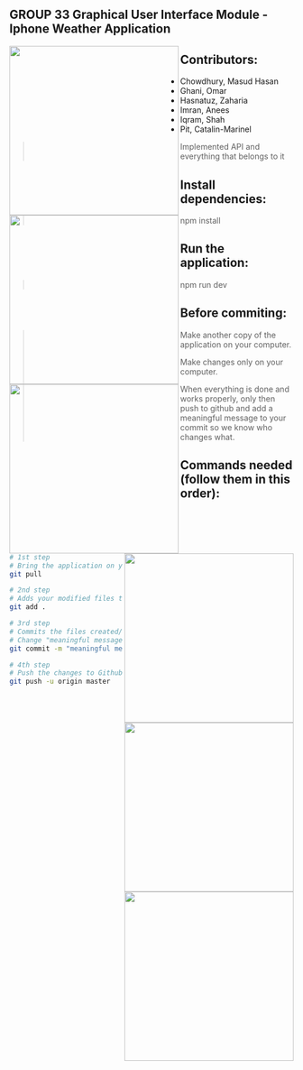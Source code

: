 ## GROUP 33 Graphical User Interface Module - Iphone Weather Application

<img src="https://i.imgur.com/EnWC9a4.png" width="300" align="left">
<img src="https://i.imgur.com/V0WYwRx.png" width="300" align="left">
<img src="https://i.imgur.com/hJ1c0jh.png" width="300" align="left">
<img src="https://i.imgur.com/UAxRzJR.png" width="300" align="right">
<img src="https://i.imgur.com/0PFN4w5.png" width="300" align="right">
<img src="https://i.imgur.com/SrKS9d4.png" width="300" align="right">

## Contributors:
- Chowdhury, Masud Hasan
- Ghani, Omar
- Hasnatuz, Zaharia
- Imran, Anees
- Iqram, Shah
- Pit, Catalin-Marinel
> Implemented API and everything that belongs to it

## Install dependencies:
> npm install

## Run the application:
> npm run dev

## Before commiting:
> Make another copy of the application on your computer.
>
> Make changes only on your computer.
>
> When everything is done and works properly, only then push to github and add a meaningful message to your commit so we know who changes what.

## Commands needed (follow them in this order):

``` bash
# 1st step
# Bring the application on your computer up-to-date with the remote version
git pull

# 2nd step
# Adds your modified files to the queue to be committed later. (files are not commited yet)
git add .

# 3rd step
# Commits the files created/added/modified and creates a new revision with a log
# Change "meaningful message" to a few words explaining what was changed/added
git commit -m "meaningful message"

# 4th step
# Push the changes to Github
git push -u origin master
```
